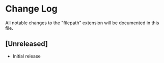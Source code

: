 # Change Log
All notable changes to the "filepath" extension will be documented in this file.

## [Unreleased]
- Initial release